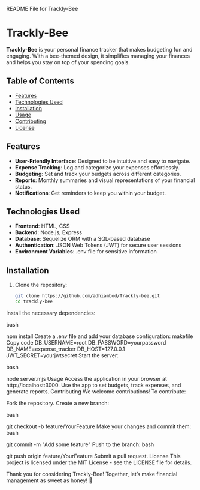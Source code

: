 README File for Trackly-Bee

# Trackly-Bee

**Trackly-Bee** is your personal finance tracker that makes budgeting fun and engaging. With a bee-themed design, it simplifies managing your finances and helps you stay on top of your spending goals. 

## Table of Contents
- [Features](#features)
- [Technologies Used](#technologies-used)
- [Installation](#installation)
- [Usage](#usage)
- [Contributing](#contributing)
- [License](#license)

## Features
- **User-Friendly Interface**: Designed to be intuitive and easy to navigate.
- **Expense Tracking**: Log and categorize your expenses effortlessly.
- **Budgeting**: Set and track your budgets across different categories.
- **Reports**: Monthly summaries and visual representations of your financial status.
- **Notifications**: Get reminders to keep you within your budget.

## Technologies Used
- **Frontend**: HTML, CSS
- **Backend**: Node.js, Express
- **Database**: Sequelize ORM with a SQL-based database
- **Authentication**: JSON Web Tokens (JWT) for secure user sessions
- **Environment Variables**: .env file for sensitive information

## Installation
1. Clone the repository:
   ```bash
   git clone https://github.com/adhiambod/Trackly-bee.git
   cd trackly-bee
Install the necessary dependencies:

bash

npm install
Create a .env file and add your database configuration:
makefile
Copy code
DB_USERNAME=root
DB_PASSWORD=yourpassword
DB_NAME=expense_tracker
DB_HOST=127.0.0.1
JWT_SECRET=yourjwtsecret
Start the server:

bash

node server.mjs
Usage
Access the application in your browser at http://localhost:3000.
Use the app to set budgets, track expenses, and generate reports.
Contributing
We welcome contributions! To contribute:

Fork the repository.
Create a new branch:

bash

git checkout -b feature/YourFeature
Make your changes and commit them:
bash

git commit -m "Add some feature"
Push to the branch:
bash

git push origin feature/YourFeature
Submit a pull request.
License
This project is licensed under the MIT License - see the LICENSE file for details.

Thank you for considering Trackly-Bee! Together, let’s make financial management as sweet as honey! 🐝
